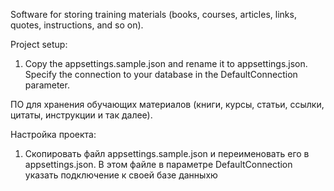 Software for storing training materials (books, courses, articles, links, quotes, instructions, and so on).

Project setup:
1. Copy the appsettings.sample.json and rename it to appsettings.json. Specify the connection to your database in the DefaultConnection parameter.


ПО для хранения обучающих материалов (книги, курсы, статьи, ссылки, цитаты, инструкции и так далее).

Настройка проекта:
1. Скопировать файл appsettings.sample.json и переименовать его в appsettings.json. В этом файле в параметре DefaultConnection указать подключение к своей базе данныхю 
